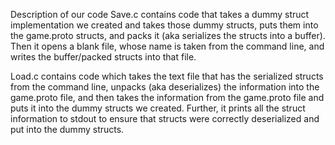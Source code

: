 Description of our code
Save.c contains code that takes a dummy struct implementation we created and takes
those dummy structs, puts them into the game.proto structs, and packs it (aka
serializes the structs into a buffer). Then it opens a blank file, whose name
is taken from the command line, and writes the buffer/packed structs into
that file.

Load.c contains code which takes the text file that has the serialized structs from
the command line, unpacks (aka deserializes) the information into the game.proto
file, and then takes the information from the game.proto file and puts it into the
dummy structs we created. Further, it prints all the struct information to stdout
to ensure that structs were correctly deserialized and put into the dummy structs.
